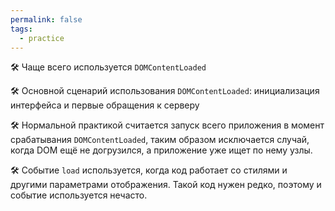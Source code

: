 ```yaml
---
permalink: false
tags:
  - practice
---
```

🛠 Чаще всего используется `DOMContentLoaded`

🛠 Основной сценарий использования `DOMContentLoaded`: инициализация интерфейса и первые обращения к серверу

🛠 Нормальной практикой считается запуск всего приложения в момент срабатывания `DOMContentLoaded`, таким образом исключается случай, когда DOM ещё не догрузился, а приложение уже ищет по нему узлы.

🛠 Событие `load` используется, когда код работает со стилями и другими параметрами отображения. Такой код нужен редко, поэтому и событие используется нечасто.
